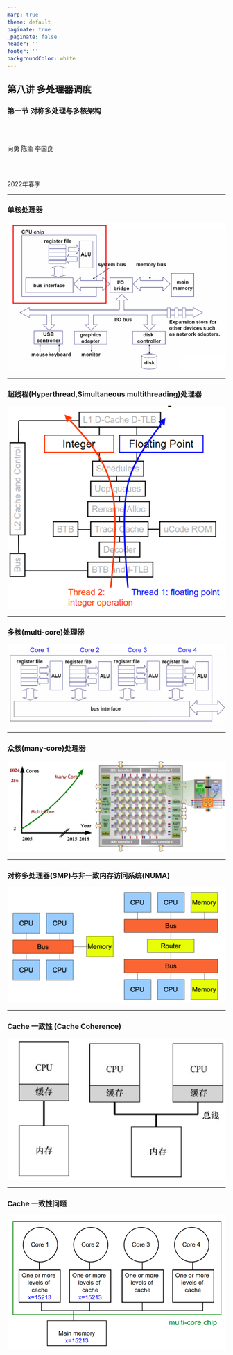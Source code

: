 ```yaml
---
marp: true
theme: default
paginate: true
_paginate: false
header: ''
footer: ''
backgroundColor: white
---
```


<!-- theme: gaia -->
<!-- _class: lead -->

## 第八讲 多处理器调度

### 第一节 对称多处理与多核架构



<br>
<br>

向勇 陈渝 李国良 

<br>
<br>

2022年春季

---
### 单核处理器
![w:800](figs/single-core.png) 


---
### 超线程(Hyperthread,Simultaneous multithreading)处理器
![w:500](figs/hyperthread.png) 


---
### 多核(multi-core)处理器
![w:1000](figs/multi-core.png) 

---
### 众核(many-core)处理器
![w:1000](figs/many-core.png) 

---
### 对称多处理器(SMP)与非一致内存访问系统(NUMA)
![w:900](figs/smp-numa.png) 

---
### Cache 一致性 (Cache Coherence)
![w:800](figs/cache-coherence.png) 


---
### Cache 一致性问题
![w:900](figs/cache-coherence-problem.png) 